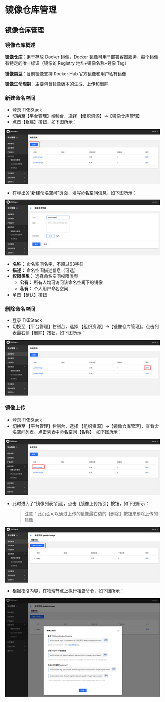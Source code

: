 # 镜像仓库管理

## 镜像仓库管理

### 镜像仓库概述

**镜像仓库**：用于存放 Docker 镜像，Docker 镜像可用于部署容器服务，每个镜像有特定的唯一标识（镜像的 Registry 地址+镜像名称+镜像 Tag）

**镜像类型**：目前镜像支持 Docker Hub 官方镜像和用户私有镜像

**镜像生命周期**：主要包含镜像版本的生成、上传和删除

### 新建命名空间

* 登录 TKEStack
* 切换至【平台管理】控制台，选择 【组织资源】-&gt;【镜像仓库管理】
* 点击【新建】按钮，如下图所示： 

![](../../../.gitbook/assets/image%20%2883%29.png)

* 在弹出的“新建命名空间”页面，填写命名空间信息，如下图所示： 

![](../../../.gitbook/assets/image%20%2839%29.png)

* **名称：** 命名空间名字，不超过63字符
* **描述：** 命名空间描述信息（可选）
* **权限类型：** 选择命名空间权限类型
  * **公有：** 所有人均可访问该命名空间下的镜像
  * **私有：** 个人用户命名空间
* 单击【确认】按钮

### 删除命名空间

* 登录 TKEStack
* 切换至 【平台管理】控制台，选择 【组织资源】-&gt;【镜像仓库管理】。点击列表最右侧【删除】按钮，如下图所示： 

![](../../../.gitbook/assets/image%20%28100%29.png)

### 镜像上传

* 登录 TKEStack
* 切换至 【平台管理】控制台，选择 【组织资源】-&gt;【镜像仓库管理】，查看命名空间列表，点击列表中命名空间【名称】，如下图所示： 

![](../../../.gitbook/assets/image%20%2877%29.png)

* 此时进入了“镜像列表”页面，点击【镜像上传指引】按钮，如下图所示：

  > 注意：此页面可以通过上传的镜像最右边的【删除】按钮来删除上传的镜像

![](../../../.gitbook/assets/image%20%2865%29.png)

* 根据指引内容，在物理节点上执行相应命令，如下图所示： 

![](../../../.gitbook/assets/image%20%2831%29.png)

